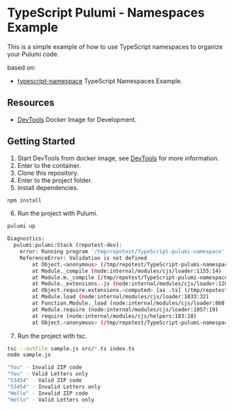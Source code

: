 # TypeScript Pulumi - Namespaces Example

This is a simple example of how to use TypeScript namespaces to organize your Pulumi code.

based on:

- [typescript-namespace](https://github.com/jhonwgo/typescript-namespace) TypeScript Namespaces Example.

## Resources
- [DevTools](https://github.com/jhonwgo/devtools) Docker Image for Development.


## Getting Started

1. Start DevTools from docker image, see [DevTools](https://github.com/jhonwgo/devtools) for more information.
2. Enter to the container.
3. Clone this repository.
4. Enter to the project folder.
5. Install dependencies.
```bash
npm install
```
6. Run the project with Pulumi.
```bash
pulumi up
```
```bash
Diagnostics:
  pulumi:pulumi:Stack (repotest-dev):
    error: Running program '/tmp/repotest/TypeScript-pulumi-namespace' failed with an unhandled exception:
    ReferenceError: Validation is not defined
        at Object.<anonymous> (/tmp/repotest/TypeScript-pulumi-namespace/index.ts:10:30)
        at Module._compile (node:internal/modules/cjs/loader:1155:14)
        at Module.m._compile (/tmp/repotest/TypeScript-pulumi-namespace/node_modules/ts-node/src/index.ts:439:23)
        at Module._extensions..js (node:internal/modules/cjs/loader:1209:10)
        at Object.require.extensions.<computed> [as .ts] (/tmp/repotest/TypeScript-pulumi-namespace/node_modules/ts-node/src/index.ts:442:12)
        at Module.load (node:internal/modules/cjs/loader:1033:32)
        at Function.Module._load (node:internal/modules/cjs/loader:868:12)
        at Module.require (node:internal/modules/cjs/loader:1057:19)
        at require (node:internal/modules/cjs/helpers:103:18)
        at Object.<anonymous> (/tmp/repotest/TypeScript-pulumi-namespace/node_modules/@pulumi/cmd/run/run.ts:373:33)

```
7. Run the project with tsc.
```bash
tsc --outFile sample.js src/*.ts index.ts
node sample.js
```
```bash
"You" - Invalid ZIP code
"You" - Valid Letters only
"53454" - Valid ZIP code
"53454" - Invalid Letters only
"Hello" - Invalid ZIP code
"Hello" - Valid Letters only
```

